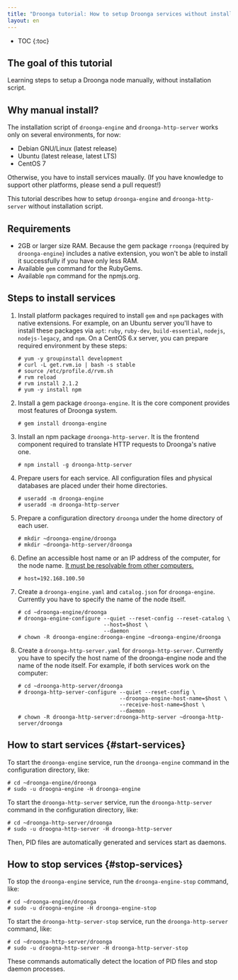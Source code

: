 ```yaml
---
title: "Droonga tutorial: How to setup Droonga services without installation script?"
layout: en
---
```


* TOC
{:toc}

## The goal of this tutorial

Learning steps to setup a Droonga node manually, without installation script.

## Why manual install?

The installation script of `droonga-engine` and `droonga-http-server` works only on several environments, for now:

 * Debian GNU/Linux (latest release)
 * Ubuntu (latest release, latest LTS)
 * CentOS 7

Otherwise, you have to install services maually.
(If you have knowledge to support other platforms, please send a pull request!)

This tutorial describes how to setup `droonga-engine` and `droonga-http-server` without installation script.

## Requirements

 * 2GB or larger size RAM.
   Because the gem package `rroonga` (required by `droonga-engine`) includes a native extension, you won't be able to install it successfully if you have only less RAM.
 * Available `gem` command for the RubyGems.
 * Available `npm` command for the npmjs.org.

## Steps to install services

 1. Install platform packages required to install `gem` and `npm` packages with native extensions.
    For example, on an Ubuntu server you'll have to install these packages via `apt`: `ruby`, `ruby-dev`, `build-essential`, `nodejs`, `nodejs-legacy`, and `npm`.
    On a CentOS 6.x server, you can prepare required environment by these steps:
    
        # yum -y groupinstall development
        # curl -L get.rvm.io | bash -s stable
        # source /etc/profile.d/rvm.sh
        # rvm reload
        # rvm install 2.1.2
        # yum -y install npm
    
 2. Install a gem package `droonga-engine`.
    It is the core component provides most features of Droonga system.
    
        # gem install droonga-engine
    
 3. Install an npm package `droonga-http-server`.
    It is the frontend component required to translate HTTP requests to Droonga's native one.
    
        # npm install -g droonga-http-server
    
 4. Prepare users for each service.
    All configuration files and physical databases are placed under their home directories.
    
        # useradd -m droonga-engine
        # useradd -m droonga-http-server
    
 5. Prepare a configuration directory `droonga` under the home directory of each user.
    
        # mkdir ~droonga-engine/droonga
        # mkdir ~droonga-http-server/droonga
    
 6. Define an accessible host name or an IP address of the computer, for the node name.
    [It must be resolvable from other computers.](../groonga/#accessible-host-name)
    
        # host=192.168.100.50
    
 7. Create a `droonga-engine.yaml` and `catalog.json` for `droonga-engine`.
    Currently you have to specify the name of the node itself.
    
        # cd ~droonga-engine/droonga
        # droonga-engine-configure --quiet --reset-config --reset-catalog \
                                   --host=$host \
                                   --daemon
        # chown -R droonga-engine:droonga-engine ~droonga-engine/droonga
    
 8. Create a `droonga-http-server.yaml` for `droonga-http-server`.
    Currently you have to specify the host name of the droonga-engine node and the name of the node itself.
    For example, if both services work on the computer:
    
        # cd ~droonga-http-server/droonga
        # droonga-http-server-configure --quiet --reset-config \
                                        --droonga-engine-host-name=$host \
                                        --receive-host-name=$host \
                                        --daemon
        # chown -R droonga-http-server:droonga-http-server ~droonga-http-server/droonga

## How to start services {#start-services}

To start the `droonga-engine` service, run the `droonga-engine` command in the configuration directory, like:

    # cd ~droonga-engine/droonga
    # sudo -u droogna-engine -H droonga-engine

To start the `droonga-http-server` service, run the `droonga-http-server` command in the configuration directory, like:

    # cd ~droonga-http-server/droonga
    # sudo -u droogna-http-server -H droonga-http-server

Then, PID files are automatically generated and services start as daemons.

## How to stop services {#stop-services}

To stop the `droonga-engine` service, run the `droonga-engine-stop` command, like:

    # cd ~droonga-engine/droonga
    # sudo -u droogna-engine -H droonga-engine-stop

To start the `droonga-http-server-stop` service, run the `droonga-http-server` command, like:

    # cd ~droonga-http-server/droonga
    # sudo -u droogna-http-server -H droonga-http-server-stop

These commands automatically detect the location of PID files and stop daemon processes.

